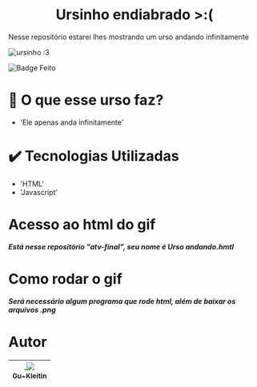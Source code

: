 <h1 align="center"> Ursinho endiabrado >:(</h1>
Nesse repositório estarei lhes mostrando um urso andando infinitamente

![ursinho :3](https://user-images.githubusercontent.com/118762722/205078005-49a5fcf3-0307-4e81-8b51-935688f04205.png)

![Badge Feito](https://img.shields.io/badge/Status-Feito-red)

# :hammer: O que esse urso faz?

- 'Ele apenas anda infinitamente'

# :heavy_check_mark: Tecnologias Utilizadas

- 'HTML'
- 'Javascript'

# Acesso ao html do gif
***Está nesse repositório "atv-final", seu nome é Urso andando.hmtl***

# Como rodar o gif
***Será necessário algum programa que rode html, além de baixar os arquivos .png***

# Autor

| .[<img src="https://avatars.githubusercontent.com/u/118762722?v=4" widith=105><br><sub>Gu-Kleitin</sub>](https://github.com/Gu-Kleitin) |
| :---: |
